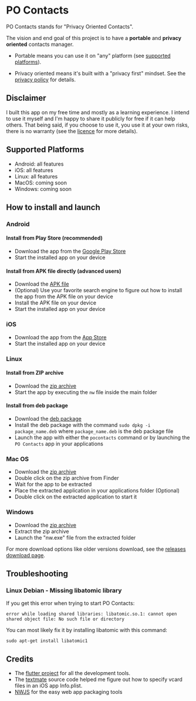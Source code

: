 # PO Contacts

PO Contacts stands for "Privacy Oriented Contacts".

The vision and end goal of this project is to have a **portable** and **privacy oriented** contacts manager.

* Portable means you can use it on "any" platform (see [supported platforms](#supported-platforms)).

* Privacy oriented means it's built with a "privacy first" mindset. See the [privacy policy](./privacy_policy.md) for details.

## Disclaimer

I built this app on my free time and mostly as a learning experience. I intend to use it myself and I'm happy to share it publicly for free if it can help others. That being said, if you choose to use it, you use it at your own risks, there is no warranty (see the [licence](./LICENSE) for more details).

## Supported Platforms

* Android: all features
* iOS: all features
* Linux: all features
* MacOS: coming soon
* Windows: coming soon

## How to install and launch

### Android

#### Install from Play Store (recommended)

* Download the app from the [Google Play Store](https://play.google.com/store/apps/details?id=com.exlyo.pocontacts)
* Start the installed app on your device

#### Install from APK file directly (advanced users)

* Download the [APK file](#todo)
* (Optional) Use your favorite search engine to figure out how to install the app from the APK file on your device
* Install the APK file on your device
* Start the installed app on your device

### iOS

* Download the app from the [App Store](https://apps.apple.com/us/app/po-contacts/id1495556759)
* Start the installed app on your device

### Linux

#### Install from ZIP archive

* Download the [zip archive](#todo)
* Start the app by executing the `nw` file inside the main folder

#### Install from deb package

* Download the [deb package](#todo)
* Install the deb package with the command `sudo dpkg -i package_name.deb` where `package_name.deb` is the deb package file
* Launch the app with either the `pocontacts` command or by launching the `PO Contacts` app in your applications

### Mac OS

* Download the [zip archive](#todo)
* Double click on the zip archive from Finder
* Wait for the app to be extracted
* Place the extracted application in your applications folder (Optional)
* Double click on the extracted application to start it

### Windows

* Download the [zip archive](#todo)
* Extract the zip archive
* Launch the "nw.exe" file from the extracted folder

For more download options like older versions download, see the [releases download page](#https://github.com/androidseb/po-contacts/releases).

## Troubleshooting

### Linux Debian - Missing libatomic library

If you get this error when trying to start PO Contacts:
```
error while loading shared libraries: libatomic.so.1: cannot open shared object file: No such file or directory
```
You can most likely fix it by installing libatomic with this command:
```
sudo apt-get install libatomic1
```

## Credits

* The [flutter project](https://flutter.dev/) for all the development tools.
* The [textmate](https://github.com/textmate/textmate/blob/master/Applications/TextMate/resources/Info.plist) source code helped me figure out how to specify vcard files in an iOS app Info.plist.
* [NWJS](https://nwjs.io/) for the easy web app packaging tools
